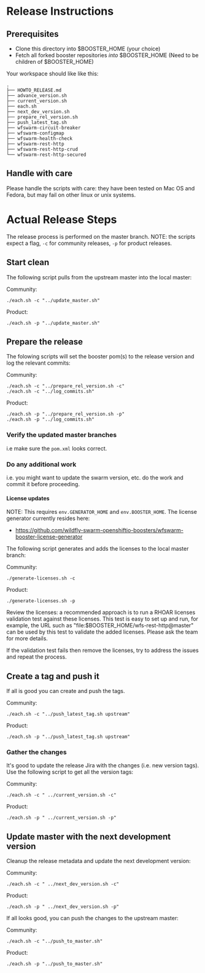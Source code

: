 # Release Instructions

## Prerequisites

- Clone this directory into $BOOSTER_HOME (your choice)
- Fetch all forked booster repositories _into_ $BOOSTER_HOME (Need to be children of $BOOSTER_HOME)

Your workspace should like like this:

```
.
├── HOWTO_RELEASE.md
├── advance_version.sh
├── current_version.sh
├── each.sh
├── next_dev_version.sh
├── prepare_rel_version.sh
├── push_latest_tag.sh
├── wfswarm-circuit-breaker
├── wfswarm-configmap
├── wfswarm-health-check
├── wfswarm-rest-http
├── wfswarm-rest-http-crud
└── wfswarm-rest-http-secured
```

## Handle with care

Please handle the scripts with care: they have been tested on Mac OS and Fedora, but may fail on other linux or unix systems.

# Actual Release Steps

The release process is performed on the master branch.
NOTE: the scripts expect a flag, `-c` for community releases, `-p` for product releases.

## Start clean

The following script pulls from the upstream master into the local master:

Community:
```
./each.sh -c "../update_master.sh"
```

Product:
```
./each.sh -p "../update_master.sh"
```

## Prepare the release

The folowing scripts will set the booster pom(s) to the release version and log the relevant commits:

Community:
```
./each.sh -c "../prepare_rel_version.sh -c"
./each.sh -c "../log_commits.sh"
```

Product:
```
./each.sh -p "../prepare_rel_version.sh -p"
./each.sh -p "../log_commits.sh"
```

### Verify the updated master branches

i.e make sure the `pom.xml` looks correct.

### Do any additional work

i.e. you might want to update the swarm version, etc. do the work and commit it before proceeding.

#### License updates

NOTE: This requires `env.GENERATOR_HOME` and `env.BOOSTER_HOME`.
The license generator currently resides here:

- https://github.com/wildfly-swarm-openshiftio-boosters/wfswarm-booster-license-generator

The following script generates and adds the licenses to the local master branch:

Community:
```
./generate-licenses.sh -c
```

Product:
```
./generate-licenses.sh -p
```

Review the licenses: a recommended approach is to run a RHOAR licenses validation test against these licenses. This test is easy to set up and run, for example, the URL such as "file:$BOOSTER_HOME/wfs-rest-http@master" can be used by this test to validate the added licenses. Please ask the team for more details. 

If the validation test fails then remove the licenses, try to address the issues and repeat the process.

## Create a tag and push it

If all is good you can create and push the tags.

Community:
```
./each.sh -c "../push_latest_tag.sh upstream"
```

Product:
```
./each.sh -p "../push_latest_tag.sh upstream"
```

### Gather the changes

It's good to update the release Jira with the changes (i.e. new version tags).
Use the following script to get all the version tags:

Community:

```
./each.sh -c " ../current_version.sh -c"
```

Product:

```
./each.sh -p " ../current_version.sh -p"
```

## Update master with the next development version

Cleanup the release metadata and update the next development version:

Community:
```
./each.sh -c " ../next_dev_version.sh -c"
```

Product:
```
./each.sh -p " ../next_dev_version.sh -p"
```

If all looks good, you can push the changes to the upstream master:

Community:
```
./each.sh -c "../push_to_master.sh"
```

Product:
```
./each.sh -p "../push_to_master.sh"
```
